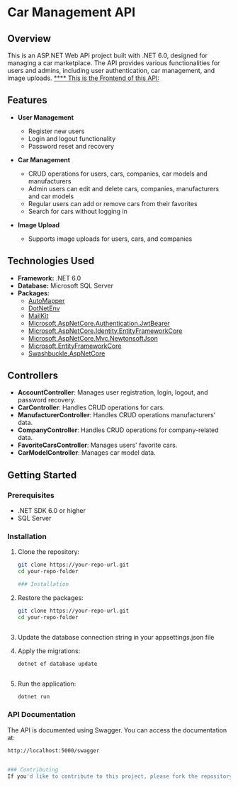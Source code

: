 # Car Management API

## Overview

This is an ASP.NET Web API project built with .NET 6.0, designed for managing a car marketplace. The API provides various functionalities for users and admins, including user authentication, car management, and image uploads.
[ ****
This is the Frontend of this API: ](https://github.com/aleksandromilenkov/CarSellersClient)
## Features

- **User Management**
  - Register new users
  - Login and logout functionality
  - Password reset and recovery

- **Car Management**
  - CRUD operations for users, cars, companies, car models and manufacturers
  - Admin users can edit and delete cars, companies, manufacturers and car models
  - Regular users can add or remove cars from their favorites
  - Search for cars without logging in

- **Image Upload**
  - Supports image uploads for users, cars, and companies

## Technologies Used

- **Framework:** .NET 6.0
- **Database:** Microsoft SQL Server
- **Packages:**
  - [AutoMapper](https://automapper.org/)
  - [DotNetEnv](https://github.com/mrbrun0/DotNetEnv)
  - [MailKit](https://github.com/jstedfast/MailKit)
  - [Microsoft.AspNetCore.Authentication.JwtBearer](https://docs.microsoft.com/en-us/aspnet/core/security/authentication/jwt-bearer)
  - [Microsoft.AspNetCore.Identity.EntityFrameworkCore](https://docs.microsoft.com/en-us/aspnet/core/security/authentication/identity)
  - [Microsoft.AspNetCore.Mvc.NewtonsoftJson](https://docs.microsoft.com/en-us/aspnet/core/mvc/json-options?view=aspnetcore-6.0#newtonsoftjson)
  - [Microsoft.EntityFrameworkCore](https://docs.microsoft.com/en-us/ef/core/)
  - [Swashbuckle.AspNetCore](https://github.com/domaindrivendev/Swashbuckle.AspNetCore)

## Controllers

- **AccountController**: Manages user registration, login, logout, and password recovery.
- **CarController**: Handles CRUD operations for cars.
- **ManufacturerController**: Handles CRUD operations manufacturers' data.
- **CompanyController**: Handles CRUD operations for company-related data.
- **FavoriteCarsController**: Manages users' favorite cars.
- **CarModelController**: Manages car model data.

## Getting Started

### Prerequisites

- .NET SDK 6.0 or higher
- SQL Server

### Installation

1. Clone the repository:
   ```bash
   git clone https://your-repo-url.git
   cd your-repo-folder

   ### Installation

2. Restore the packages:
   ```bash
   git clone https://your-repo-url.git
   cd your-repo-folder



3. Update the database connection string in your appsettings.json file



4. Apply the migrations:
   ```bash
   dotnet ef database update



5. Run the application:
   ```bash
   dotnet run

###  API Documentation
The API is documented using Swagger. You can access the documentation at:

  ```bash
  http://localhost:5000/swagger


### Contributing
If you'd like to contribute to this project, please fork the repository and submit a pull request with your changes.



